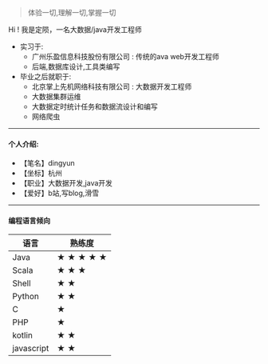 > 体验一切,理解一切,掌握一切

Hi ! 我是定陨，一名大数据/java开发工程师
* 实习于:
    * 广州乐盈信息科技股份有限公司 : 传统的ava web开发工程师
    * 后端,数据库设计,工具类编写
* 毕业之后就职于:
    * 北京掌上先机网络科技有限公司 : 大数据开发工程师
    * 大数据集群运维
    * 大数据定时统计任务和数据流设计和编写
    * 网络爬虫

----------------------------------------------------------------
#### 个人介绍:

* 【笔名】dingyun
* 【坐标】杭州
* 【职业】大数据开发,java开发
* 【爱好】b站,写blog,滑雪

----------------------------------------------------------------

#### 编程语言倾向

| 语言       | 熟练度    |
| ---------- | --------- |
| Java       | ★ ★ ★ ★ ★ |
| Scala      | ★ ★ ★     |
| Shell      | ★ ★       |
| Python     | ★ ★       |
| C          | ★         |
| PHP        | ★         |
| kotlin     | ★ ★       |
| javascript | ★ ★       |